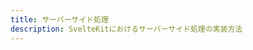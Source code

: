 ```yaml
---
title: サーバーサイド処理
description: SvelteKitにおけるサーバーサイド処理の実装方法
---
```


<script>
  import PreparingPage from '$lib/components/PreparingPage.svelte';
</script>

<PreparingPage 
  title="サーバーサイド処理" 
  description="SvelteKitでのサーバーサイド処理について詳しく学びます。+page.server.tsと+layout.server.tsファイルの使い方、サーバー専用のload関数の実装、データベースアクセス、外部API呼び出し、セッション管理、Cookie操作、環境変数の安全な取り扱い、TypeScriptでの型安全なサーバーサイドコードの書き方などを実践的な例とともに解説します。"
  expectedDate="近日公開予定" />

